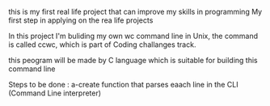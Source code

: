 this is my first real life project that can improve my skills in programming
My first step in applying on the rea life projects 

In this project I'm buliding my own wc command line in Unix, the command is called ccwc, which is part of Coding challanges track.

this peogram will be made by C language which is suitable for building this command line 

Steps to be done :
a-create function that parses eaach line in the CLI (Command Line interpreter)

